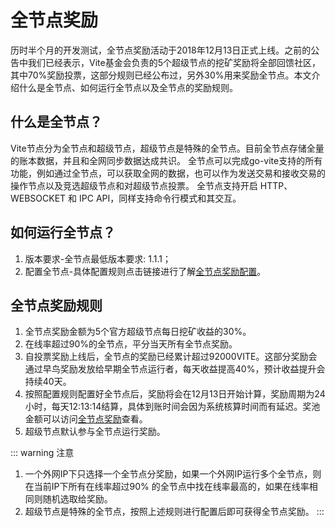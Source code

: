 # 全节点奖励

历时半个月的开发测试，全节点奖励活动于2018年12月13日正式上线。之前的公告中我们已经表示，Vite基金会负责的5个超级节点的挖矿奖励将全部回馈社区，其中70%奖励投票，这部分规则已经公布过，另外30%用来奖励全节点。本文介绍什么是全节点、如何运行全节点以及全节点的奖励规则。

## 什么是全节点？

Vite节点分为全节点和超级节点，超级节点是特殊的全节点。目前全节点存储全量的账本数据，并且和全网同步数据达成共识。 全节点可以完成go-vite支持的所有功能，例如通过全节点，可以获取全网的数据，也可以作为发送交易和接收交易的操作节点以及竞选超级节点和对超级节点投票。 全节点支持开启 HTTP、WEBSOCKET 和 IPC API，同样支持命令行模式和其交互。

## 如何运行全节点？

1. 版本要求-全节点最低版本要求: 1.1.1；
2. 配置全节点-具体配置规则点击链接进行了解[全节点奖励配置](../node/install.md#全节点奖励配置)。

## 全节点奖励规则

1. 全节点奖励金额为5个官方超级节点每日挖矿收益的30%。
2. 在线率超过90%的全节点，平分当天所有全节点奖励。
3. 自投票奖励上线后，全节点的奖励已经累计超过92000VITE。这部分奖励会通过早鸟奖励发放给早期全节点运行者，每天收益提高40%，预计收益提升会持续40天。
4. 按照配置规则配置好全节点后，奖励将会在12月13日开始计算，奖励周期为24小时，每天12:13:14结算，具体到账时间会因为系统核算时间而有延迟。奖池金额可以访问[全节点奖励](https://reward.vite.net/?language=zh#/)查看。
5. 超级节点默认参与全节点运行奖励。

::: warning 注意
1. 一个外网IP下只选择一个全节点分奖励，如果一个外网IP运行多个全节点，则在当前IP下所有在线率超过90% 的全节点中找在线率最高的，如果在线率相同则随机选取给奖励。
2. 超级节点是特殊的全节点，按照上述规则进行配置后即可获得全节点奖励。
:::
